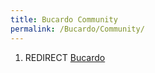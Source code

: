 ```yaml
---
title: Bucardo Community
permalink: /Bucardo/Community/
---
```


1.  REDIRECT [Bucardo](/Bucardo "wikilink")
